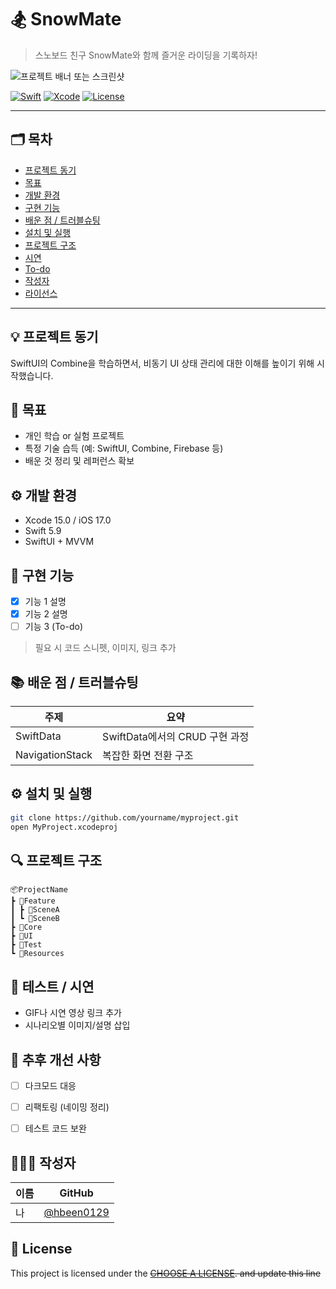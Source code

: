 # 🏂 SnowMate

> 스노보드 친구 SnowMate와 함께 즐거운 라이딩을 기록하자!

![프로젝트 배너 또는 스크린샷](링크)

[![Swift](https://img.shields.io/badge/Swift-5.9-orange.svg)]()
[![Xcode](https://img.shields.io/badge/Xcode-15.0-blue.svg)]()
[![License](https://img.shields.io/badge/license-MIT-green.svg)]()

---

## 🗂 목차
- [프로젝트 동기](#-프로젝트-동기)
- [목표](#-목표)
- [개발 환경](#-개발-환경)
- [구현 기능](#-구현-기능)
- [배운 점 / 트러블슈팅](#-배운-점--트러블슈팅)
- [설치 및 실행](#-설치-및-실행)
- [프로젝트 구조](#-프로젝트-구조)
- [시연](#-테스트--시연)
- [To-do](#-추후-개선-사항)
- [작성자](#-작성자)
- [라이선스](#-라이선스)

---

## 💡 프로젝트 동기

SwiftUI의 Combine을 학습하면서, 비동기 UI 상태 관리에 대한 이해를 높이기 위해 시작했습니다.


## 📌 목표

- 개인 학습 or 실험 프로젝트
- 특정 기술 습득 (예: SwiftUI, Combine, Firebase 등)
- 배운 것 정리 및 레퍼런스 확보


## ⚙️ 개발 환경

- Xcode 15.0 / iOS 17.0
- Swift 5.9
- SwiftUI + MVVM


## 🧩 구현 기능

- [x] 기능 1 설명
- [x] 기능 2 설명
- [ ] 기능 3 (To-do)

> 필요 시 코드 스니펫, 이미지, 링크 추가


## 📚 배운 점 / 트러블슈팅

| 주제 | 요약 |
|------|------|
| SwiftData | SwiftData에서의 CRUD 구현 과정 |
| NavigationStack | 복잡한 화면 전환 구조 |


## ⚙️ 설치 및 실행

```bash
git clone https://github.com/yourname/myproject.git
open MyProject.xcodeproj
```


## 🔍 프로젝트 구조
```
📦ProjectName
┣ 📂Feature
┃ ┣ 📂SceneA
┃ ┗ 📂SceneB
┣ 📂Core
┣ 📂UI
┣ 📂Test
┗ 📂Resources
```


## 🧪 테스트 / 시연

- GIF나 시연 영상 링크 추가
- 시나리오별 이미지/설명 삽입


## 📝 추후 개선 사항

- [ ] 다크모드 대응
- [ ] 리팩토링 (네이밍 정리)
- [ ] 테스트 코드 보완


## 🙋🏻‍♀️ 작성자

| 이름 | GitHub |
|------|--------|
| 나 | [@hbeen0129](https://github.com/me) |


## 📝 License

This project is licensed under the ~~[CHOOSE A LICENSE](https://choosealicense.com). and update this line~~
